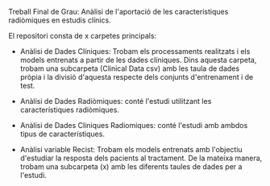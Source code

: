Treball Final de Grau: Anàlisi de l'aportació de les caracteristiques radiòmiques en estudis clínics.


El repositori consta de x carpetes principals:

- Anàlisi de Dades Clíniques: Trobam els processaments realitzats i els models entrenats a partir de les dades clíniques. Dins aquesta carpeta, trobam una subcarpeta (Clinical Data csv) amb les
  taula de dades pròpia i la divisió d'aquesta respecte dels conjunts d'entrenament i de test.

- Anàlisi de Dades Radiòmiques: conté l'estudi utilitzant les característiques radiòmiques.

- Anàlisi de Dades Cliniques Radiomiques: conté l'estudi amb ambdos tipus de característiques.
  
- Anàlisi variable Recist: Trobam els models entrenats amb l'objectiu d'estudiar la resposta dels pacients al tractament. De la mateixa manera, trobam una subcarpeta (x)
  amb les diferents taules de dades per a l'estudi.
